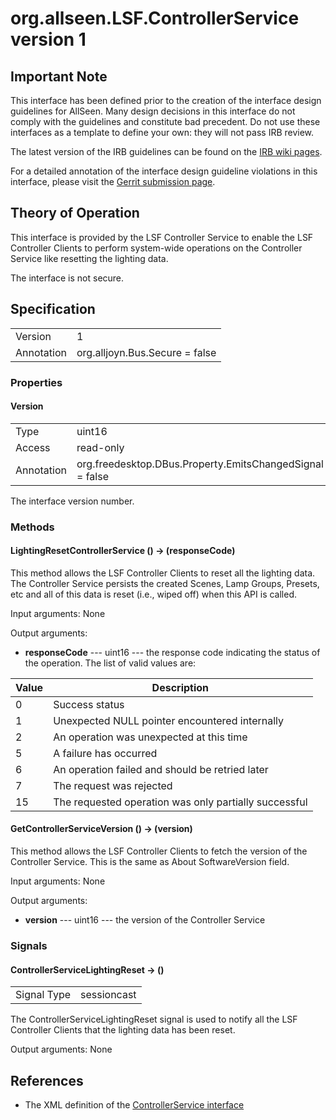 # org.allseen.LSF.ControllerService version 1

## Important Note
This interface has been defined prior to the creation of the interface design guidelines for AllSeen.
Many design decisions in this interface do not comply with the guidelines and constitute bad precedent.
Do not use these interfaces as a template to define your own: they will not pass IRB review.

The latest version of the IRB guidelines can be found on the
[IRB wiki pages](https://wiki.allseenalliance.org/interfacereviewboard).

For a detailed annotation of the interface design guideline violations in this interface, please
visit the [Gerrit submission page](https://git.allseenalliance.org/gerrit/#/c/5877/).

## Theory of Operation
This interface is provided by the LSF Controller Service to enable the LSF Controller
Clients to perform system-wide operations on the Controller Service like resetting the
lighting data.

The interface is not secure.

## Specification

|              |       				|
|--------------|--------------------------------|
| Version      | 1     				|
| Annotation   | org.alljoyn.Bus.Secure = false |

### Properties

#### Version

|            |                                                          |
|------------|----------------------------------------------------------|
| Type       | uint16                                                   |
| Access     | read-only                                                |
| Annotation | org.freedesktop.DBus.Property.EmitsChangedSignal = false	|

The interface version number.

### Methods

#### LightingResetControllerService () -> (responseCode)

This method allows the LSF Controller Clients to reset all the lighting data. The Controller Service persists 
the created Scenes, Lamp Groups, Presets, etc and all of this data is reset (i.e., wiped off) when this API is called.

Input arguments: None

Output arguments:

  * **responseCode** --- uint16 --- the response code indicating the status of the operation. The list of valid
    values are:

| Value | Description                                                       		|
|-------|-------------------------------------------------------------------------------|
| 0     | Success status                                                   		|
| 1     | Unexpected NULL pointer encountered internally                                |
| 2     | An operation was unexpected at this time                          		|
| 5     | A failure has occurred                                            		|
| 6     | An operation failed and should be retried later                   		|
| 7     | The request was rejected                                          		|
| 15    | The requested operation was only partially successful                         |


#### GetControllerServiceVersion () -> (version)

This method allows the LSF Controller Clients to fetch the version of the Controller Service. This is the same as About SoftwareVersion field.

Input arguments: None

Output arguments:

  * **version** --- uint16 --- the version of the Controller Service

### Signals

#### ControllerServiceLightingReset -> ()

|                       |                                   |
|-----------------------|-----------------------------------|
| Signal Type           | sessioncast                       |

The ControllerServiceLightingReset signal is used to notify all the LSF Controller Clients that the lighting data has been reset.

Output arguments: None

## References

  * The XML definition of the [ControllerService interface](ControllerService-v1.xml)



